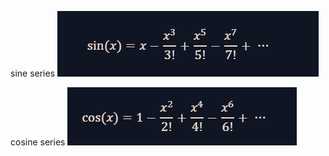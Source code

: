 
sine series
![alt text]({C7413793-C5D1-48FB-87EF-DF17C4BD50C2}-1.png)


cosine series
![alt text]({4F415CCD-7B5D-41FC-83BE-9060D70F6C08}.png)